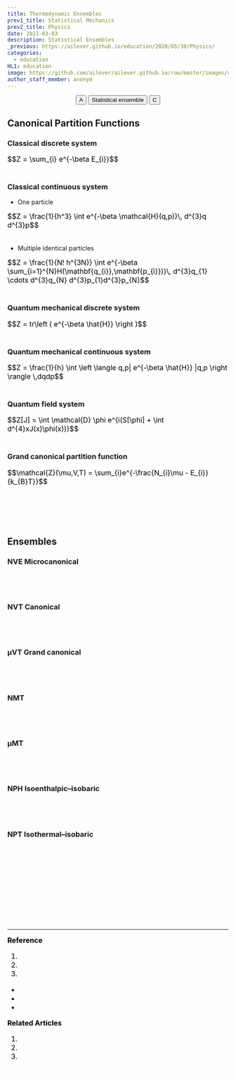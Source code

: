 ```yaml
---
title: Thermodynamic Ensembles
prev1_title: Statistical Mechanics
prev2_title: Physics
date: 2021-03-03
description: Statistical Ensembles
_previous: https://ailever.github.io/education/2020/05/30/Physics/
categories:
  - education
HL1: education
image: https://github.com/ailever/ailever.github.io/raw/master/images/unsplash/gray_Physics.png
author_staff_member: anonym
---
```


<!-- Top Block -->
<div align="center" class="top_btn_box">
  <button class="top_btn" type="button" onclick="location.href='#'">A</button>
  <button class="top_btn" type="button" onclick="location.href='https://en.wikipedia.org/wiki/Statistical_ensemble_(mathematical_physics)'">Statistical ensemble</button>
  <button class="top_btn" type="button" onclick="location.href='#'">C</button>
</div>
<!-- Top Block -->

## Canonical Partition Functions
### Classical discrete system
<div align="left" style="font-size:medium;font-weight:normal;color:black;background-color:unset;">
$$Z = \sum_{i} e^{-\beta E_{i}}$$  
<br><br></div>

### Classical continuous system
- One particle
<div align="left" style="font-size:medium;font-weight:normal;color:black;background-color:unset;">
$$Z = \frac{1}{h^3} \int e^{-\beta \mathcal{H}(q,p)}\, d^{3}q d^{3}p$$  
<br><br></div>

- Multiple identical particles
<div align="left" style="font-size:medium;font-weight:normal;color:black;background-color:unset;">
$$Z = \frac{1}{N! h^{3N}} \int e^{-\beta \sum_{i=1}^{N}H(\mathbf{q_{i}},\mathbf{p_{i}})}\, d^{3}q_{1} \cdots d^{3}q_{N} d^{3}p_{1}d^{3}p_{N}$$  
<br><br></div>

### Quantum mechanical discrete system
<div align="left" style="font-size:medium;font-weight:normal;color:black;background-color:unset;">
$$Z = tr\left ( e^{-\beta \hat{H}} \right )$$  
<br><br></div>

### Quantum mechanical continuous system
<div align="left" style="font-size:medium;font-weight:normal;color:black;background-color:unset;">
$$Z = \frac{1}{h} \int \left \langle q,p| e^{-\beta \hat{H}} |q,p \right \rangle \,dqdp$$  
<br><br></div>

### Quantum field system
<div align="left" style="font-size:medium;font-weight:normal;color:black;background-color:unset;">
$$Z[J] = \int \mathcal{D} \phi e^{i(S[\phi] + \int d^{4}xJ(x)\phi(x))}$$  
<br><br></div>


### Grand canonical partition function
<div align="left" style="font-size:medium;font-weight:normal;color:black;background-color:unset;">
$$\mathcal{Z}(\mu,V,T) = \sum_{i}e^{-\frac{N_{i}\mu - E_{i}}{k_{B}T}}$$
<br><br></div>

<br><br><br>
## Ensembles
### NVE Microcanonical
<div align="left" style="font-size:medium;font-weight:normal;color:black;background-color:unset;">　<br><br></div>

### NVT Canonical
<div align="left" style="font-size:medium;font-weight:normal;color:black;background-color:unset;">　<br><br></div>

### µVT Grand canonical
<div align="left" style="font-size:medium;font-weight:normal;color:black;background-color:unset;">　<br><br></div>

### NMT
<div align="left" style="font-size:medium;font-weight:normal;color:black;background-color:unset;">　<br><br></div>

### μMT
<div align="left" style="font-size:medium;font-weight:normal;color:black;background-color:unset;">　<br><br></div>

### NPH Isoenthalpic–isobaric
<div align="left" style="font-size:medium;font-weight:normal;color:black;background-color:unset;">　<br><br></div>

### NPT Isothermal–isobaric
<div align="left" style="font-size:medium;font-weight:normal;color:black;background-color:unset;">　<br><br></div>




<!-- Content Block -->
<div align="left" style="font-size:medium;font-weight:normal;color:black;background-color:unset;">　<br><br></div>
<div align="left" style="font-size:medium;font-weight:normal;color:black;background-color:unset;">　<br><br></div>
<div align="left" style="font-size:medium;font-weight:normal;color:black;background-color:unset;">　<br><br></div>
<!-- Content Block -->

---

<!-- Reference Block -->
<div align="left" style="font-size:medium;font-weight:normal;color:black;background-color:unset;">
<b id='REF'>Reference</b>
<ol>
  <li><a href="#"></a></li>
  <li><a href="#"></a></li>
  <li><a href="#"></a></li>
</ol>
<ul>
  <li><a href="#"></a></li>
  <li><a href="#"></a></li>
  <li><a href="#"></a></li>
</ul>
</div>
<!-- Reference Block -->

<!-- Article Block -->
<div align="left" style="font-size:medium;font-weight:normal;color:black;background-color:unset;">
<b id='ART'>Related Articles</b>
<ol>
  <li><a href="#"></a></li>
  <li><a href="#"></a></li>
  <li><a href="#"></a></li>
</ol>
</div>
<!-- Article Block -->

<!-- Bottom Block -->
<div align="center" class="bottom_btn_box">
  <span class="bottom_btn"><a href="https://github.com/ailever/ailever.github.io/blob/master/_posts/education/2021-03-03-_PHY-sm-en-thermodynamic-ensembles.md" target="_blank" style="color:white">Edit</a></span>
</div>
<!-- Bottom Block -->

<!-- Notice
# Mathematical Expression
- outline : $  $
- inline  : $$  $$

# Default Div Tag
- align : left, right, center
- font-size : xx-small, x-small, small, medium, large, x-large, xx-large
- font-weight : normal, bold
- color : red, orange, yellow, green, cyan, blue, purple, pink, white, gray, brown
- background-color : red, orange, yellow, green, cyan, blue, purple, pink, white, gray, brown

# Html Ref
- color code : https://htmlcolorcodes.com/
- tags : https://www.w3schools.com/tags/default.asp
- attributes : https://www.w3schools.com/tags/ref_attributes.asp
Notice -->


